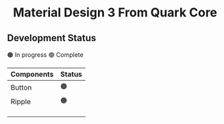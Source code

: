 <h1 align="center">Material Design 3 From Quark Core</h1>

## Development Status

🟠 In progress
🟢 Complete

| Components | Status |
|------------|--------|
| Button     | 🟠     |
| Ripple     | 🟠     |
|            |        |
|            |        |
|            |        |
